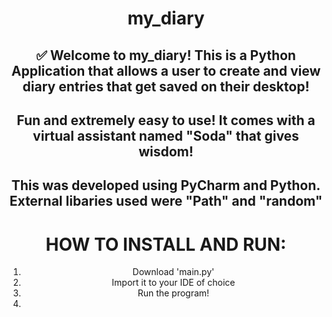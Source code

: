 <div><div align="center">
  
<h1> my_diary </h1>
  
## ✅ Welcome to my_diary! This is a Python Application that allows a user to create and view diary entries that get saved on their desktop!

## Fun and extremely easy to use! It comes with a virtual assistant named "Soda" that gives wisdom!

## This was developed using PyCharm and Python. External libaries used were "Path" and "random"

# HOW TO INSTALL AND RUN:
1. Download 'main.py'
2. Import it to your IDE of choice
3. Run the program!
4. 
</div>

